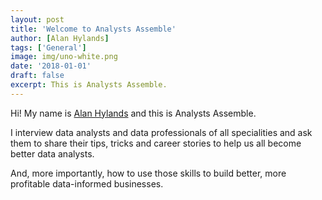 ```yaml
---
layout: post
title: 'Welcome to Analysts Assemble'
author: [Alan Hylands]
tags: ['General']
image: img/uno-white.png
date: '2018-01-01'
draft: false
excerpt: This is Analysts Assemble.
---
```


Hi! My name is [Alan Hylands](https://alanhylands.com) and this is Analysts Assemble. 

I interview data analysts and data professionals of all specialities and ask them to share their tips, tricks and career stories to help us all 
become better data analysts.

And, more importantly, how to use those skills to build better, more profitable data-informed businesses.
